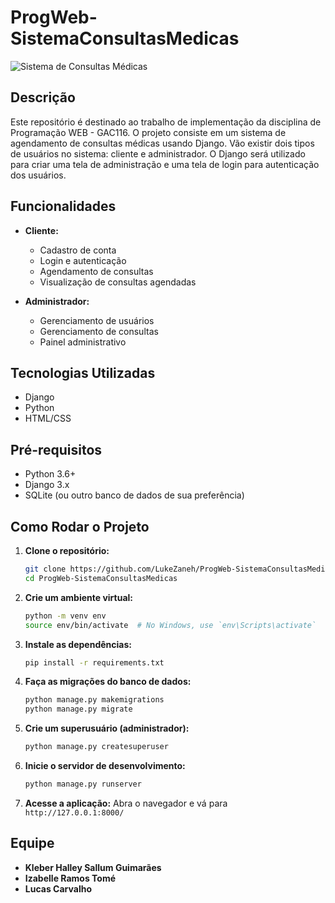 
# ProgWeb-SistemaConsultasMedicas

![Sistema de Consultas Médicas](ProgWeb-SistemaConsultasMedicas/consultorio/staticfiles/logo-consultorio.png)

## Descrição

Este repositório é destinado ao trabalho de implementação da disciplina de Programação WEB - GAC116. O projeto consiste em um sistema de agendamento de consultas médicas usando Django. Vão existir dois tipos de usuários no sistema: cliente e administrador. O Django será utilizado para criar uma tela de administração e uma tela de login para autenticação dos usuários.

## Funcionalidades

- **Cliente:**
  - Cadastro de conta
  - Login e autenticação
  - Agendamento de consultas
  - Visualização de consultas agendadas

- **Administrador:**
  - Gerenciamento de usuários
  - Gerenciamento de consultas
  - Painel administrativo

## Tecnologias Utilizadas

- Django
- Python
- HTML/CSS

## Pré-requisitos

- Python 3.6+
- Django 3.x
- SQLite (ou outro banco de dados de sua preferência)

## Como Rodar o Projeto

1. **Clone o repositório:**
   ```bash
   git clone https://github.com/LukeZaneh/ProgWeb-SistemaConsultasMedicas.git
   cd ProgWeb-SistemaConsultasMedicas
   ```

2. **Crie um ambiente virtual:**
   ```bash
   python -m venv env
   source env/bin/activate  # No Windows, use `env\Scripts\activate`
   ```

3. **Instale as dependências:**
   ```bash
   pip install -r requirements.txt
   ```

4. **Faça as migrações do banco de dados:**
   ```bash
   python manage.py makemigrations
   python manage.py migrate
   ```

5. **Crie um superusuário (administrador):**
   ```bash
   python manage.py createsuperuser
   ```

6. **Inicie o servidor de desenvolvimento:**
   ```bash
   python manage.py runserver
   ```

7. **Acesse a aplicação:**
   Abra o navegador e vá para `http://127.0.0.1:8000/`

## Equipe

- **Kleber Halley Sallum Guimarães**
- **Izabelle Ramos Tomé**
- **Lucas Carvalho**
